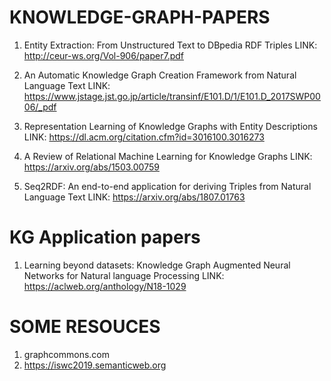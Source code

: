# KNOWLEDGE-GRAPH-PAPERS

1. Entity Extraction: From Unstructured Text to DBpedia RDF Triples
LINK: http://ceur-ws.org/Vol-906/paper7.pdf

2. An Automatic Knowledge Graph Creation Framework from Natural Language Text
LINK: https://www.jstage.jst.go.jp/article/transinf/E101.D/1/E101.D_2017SWP0006/_pdf

3. Representation Learning of Knowledge Graphs with Entity Descriptions
LINK: https://dl.acm.org/citation.cfm?id=3016100.3016273

4. A Review of Relational Machine Learning for Knowledge Graphs
LINK: https://arxiv.org/abs/1503.00759

5. Seq2RDF: An end-to-end application for deriving Triples from Natural Language Text
LINK: https://arxiv.org/abs/1807.01763


# KG Application papers

1. Learning beyond datasets: Knowledge Graph Augmented Neural Networks for Natural language Processing
LINK: https://aclweb.org/anthology/N18-1029


# SOME RESOUCES

1. graphcommons.com
2. https://iswc2019.semanticweb.org 

